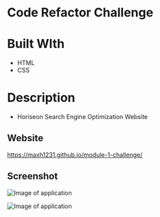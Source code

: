 # Code Refactor Challenge

# Built WIth
* HTML
* CSS

# Description
* Horiseon Search Engine Optimization Website

## Website
https://maxh1231.github.io/module-1-challenge/

## Screenshot
![Image of application](https://github.com/maxh1231/module-1-challenge/blob/main/applicationscreenshot1.jpg?raw=true)

![Image of application](module-1-challenge/assets/images/applicationscreenshot2.JPG)